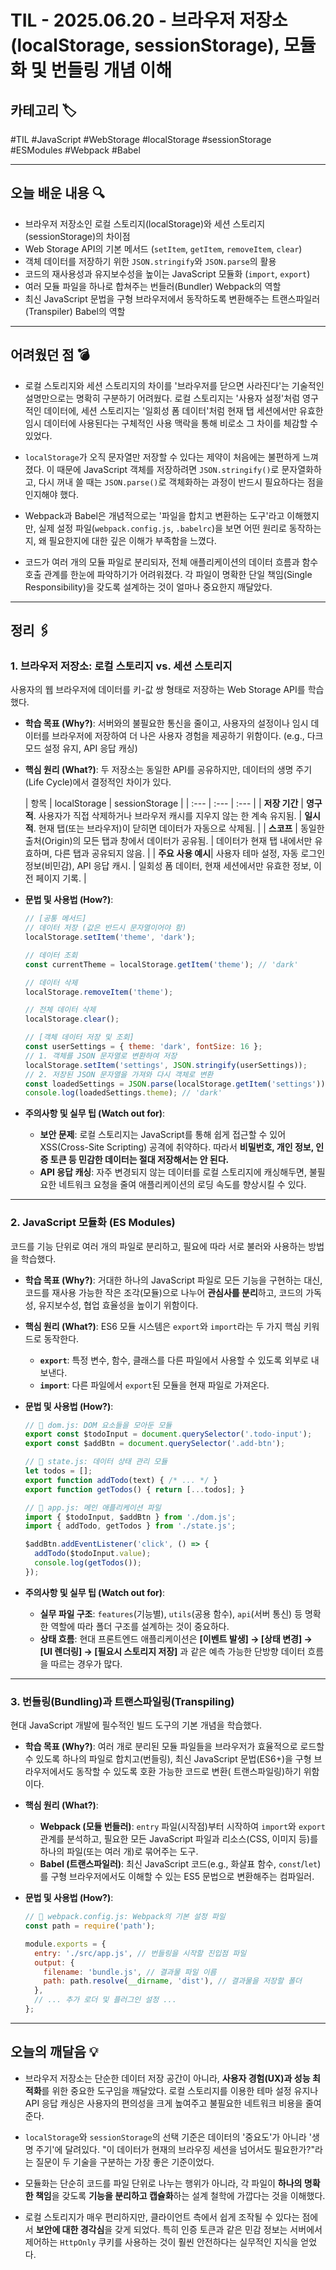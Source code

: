 # TIL - 2025.06.20 - 브라우저 저장소(localStorage, sessionStorage), 모듈화 및 번들링 개념 이해

## 카테고리 🏷️

#TIL #JavaScript #WebStorage #localStorage #sessionStorage #ESModules #Webpack #Babel

---

## 오늘 배운 내용 🔍

- 브라우저 저장소인 로컬 스토리지(localStorage)와 세션 스토리지(sessionStorage)의 차이점
- Web Storage API의 기본 메서드 (`setItem`, `getItem`, `removeItem`, `clear`)
- 객체 데이터를 저장하기 위한 `JSON.stringify`와 `JSON.parse`의 활용
- 코드의 재사용성과 유지보수성을 높이는 JavaScript 모듈화 (`import`, `export`)
- 여러 모듈 파일을 하나로 합쳐주는 번들러(Bundler) Webpack의 역할
- 최신 JavaScript 문법을 구형 브라우저에서 동작하도록 변환해주는 트랜스파일러(Transpiler) Babel의 역할

---

## 어려웠던 점 💣

* 로컬 스토리지와 세션 스토리지의 차이를 '브라우저를 닫으면 사라진다'는 기술적인 설명만으로는 명확히 구분하기 어려웠다. 로컬 스토리지는 '사용자 설정'처럼 영구적인 데이터에, 세션 스토리지는 '일회성 폼
  데이터'처럼 현재 탭 세션에서만 유효한 임시 데이터에 사용된다는 구체적인 사용 맥락을 통해 비로소 그 차이를 체감할 수 있었다.

* `localStorage`가 오직 문자열만 저장할 수 있다는 제약이 처음에는 불편하게 느껴졌다. 이 때문에 JavaScript 객체를 저장하려면 `JSON.stringify()`로 문자열화하고, 다시 꺼내 쓸
  때는 `JSON.parse()`로 객체화하는 과정이 반드시 필요하다는 점을 인지해야 했다.

* Webpack과 Babel은 개념적으로는 '파일을 합치고 변환하는 도구'라고 이해했지만, 실제 설정 파일(`webpack.config.js`, `.babelrc`)을 보면 어떤 원리로 동작하는지, 왜 필요한지에
  대한 깊은 이해가 부족함을 느꼈다.

* 코드가 여러 개의 모듈 파일로 분리되자, 전체 애플리케이션의 데이터 흐름과 함수 호출 관계를 한눈에 파악하기가 어려워졌다. 각 파일이 명확한 단일 책임(Single Responsibility)을 갖도록 설계하는
  것이 얼마나 중요한지 깨달았다.

---

## 정리 🖇️

### 1. 브라우저 저장소: 로컬 스토리지 vs. 세션 스토리지

사용자의 웹 브라우저에 데이터를 키-값 쌍 형태로 저장하는 Web Storage API를 학습했다.

* **학습 목표 (Why?)**:
  서버와의 불필요한 통신을 줄이고, 사용자의 설정이나 임시 데이터를 브라우저에 저장하여 더 나은 사용자 경험을 제공하기 위함이다. (e.g., 다크 모드 설정 유지, API 응답 캐싱)

* **핵심 원리 (What?)**:
  두 저장소는 동일한 API를 공유하지만, 데이터의 생명 주기(Life Cycle)에서 결정적인 차이가 있다.

  | 항목 | localStorage | sessionStorage |
      | :--- | :--- | :--- |
  | **저장 기간** | **영구적**. 사용자가 직접 삭제하거나 브라우저 캐시를 지우지 않는 한 계속 유지됨. | **일시적**. 현재 탭(또는 브라우저)이 닫히면 데이터가 자동으로 삭제됨. |
  | **스코프** | 동일한 출처(Origin)의 모든 탭과 창에서 데이터가 공유됨. | 데이터가 현재 탭 내에서만 유효하며, 다른 탭과 공유되지 않음. |
  | **주요 사용 예시**| 사용자 테마 설정, 자동 로그인 정보(비민감), API 응답 캐시. | 일회성 폼 데이터, 현재 세션에서만 유효한 정보, 이전 페이지 기록. |

* **문법 및 사용법 (How?)**:
  ```javascript
  // [공통 메서드]
  // 데이터 저장 (값은 반드시 문자열이어야 함)
  localStorage.setItem('theme', 'dark');

  // 데이터 조회
  const currentTheme = localStorage.getItem('theme'); // 'dark'

  // 데이터 삭제
  localStorage.removeItem('theme');

  // 전체 데이터 삭제
  localStorage.clear();

  // [객체 데이터 저장 및 조회]
  const userSettings = { theme: 'dark', fontSize: 16 };
  // 1. 객체를 JSON 문자열로 변환하여 저장
  localStorage.setItem('settings', JSON.stringify(userSettings));
  // 2. 저장된 JSON 문자열을 가져와 다시 객체로 변환
  const loadedSettings = JSON.parse(localStorage.getItem('settings'));
  console.log(loadedSettings.theme); // 'dark'
  ```

* **주의사항 및 실무 팁 (Watch out for)**:
    * **보안 문제**: 로컬 스토리지는 JavaScript를 통해 쉽게 접근할 수 있어 XSS(Cross-Site Scripting) 공격에 취약하다. 따라서 **비밀번호, 개인 정보, 인증 토큰 등 민감한
      데이터는 절대 저장해서는 안 된다.**
    * **API 응답 캐싱**: 자주 변경되지 않는 데이터를 로컬 스토리지에 캐싱해두면, 불필요한 네트워크 요청을 줄여 애플리케이션의 로딩 속도를 향상시킬 수 있다.

---

### 2. JavaScript 모듈화 (ES Modules)

코드를 기능 단위로 여러 개의 파일로 분리하고, 필요에 따라 서로 불러와 사용하는 방법을 학습했다.

* **학습 목표 (Why?)**:
  거대한 하나의 JavaScript 파일로 모든 기능을 구현하는 대신, 코드를 재사용 가능한 작은 조각(모듈)으로 나누어 **관심사를 분리**하고, 코드의 가독성, 유지보수성, 협업 효율성을 높이기 위함이다.

* **핵심 원리 (What?)**:
  ES6 모듈 시스템은 `export`와 `import`라는 두 가지 핵심 키워드로 동작한다.
    * **`export`**: 특정 변수, 함수, 클래스를 다른 파일에서 사용할 수 있도록 외부로 내보낸다.
    * **`import`**: 다른 파일에서 `export`된 모듈을 현재 파일로 가져온다.

* **문법 및 사용법 (How?)**:
  ```javascript
  // 📁 dom.js: DOM 요소들을 모아둔 모듈
  export const $todoInput = document.querySelector('.todo-input');
  export const $addBtn = document.querySelector('.add-btn');

  // 📁 state.js: 데이터 상태 관리 모듈
  let todos = [];
  export function addTodo(text) { /* ... */ }
  export function getTodos() { return [...todos]; }

  // 📁 app.js: 메인 애플리케이션 파일
  import { $todoInput, $addBtn } from './dom.js';
  import { addTodo, getTodos } from './state.js';

  $addBtn.addEventListener('click', () => {
    addTodo($todoInput.value);
    console.log(getTodos());
  });
  ```

* **주의사항 및 실무 팁 (Watch out for)**:
    * **실무 파일 구조**: `features`(기능별), `utils`(공용 함수), `api`(서버 통신) 등 명확한 역할에 따라 폴더 구조를 설계하는 것이 중요하다.
    * **상태 흐름**: 현대 프론트엔드 애플리케이션은 **[이벤트 발생] → [상태 변경] → [UI 렌더링] → [필요시 스토리지 저장]** 과 같은 예측 가능한 단방향 데이터 흐름을 따르는 경우가 많다.

---

### 3. 번들링(Bundling)과 트랜스파일링(Transpiling)

현대 JavaScript 개발에 필수적인 빌드 도구의 기본 개념을 학습했다.

* **학습 목표 (Why?)**:
  여러 개로 분리된 모듈 파일들을 브라우저가 효율적으로 로드할 수 있도록 하나의 파일로 합치고(번들링), 최신 JavaScript 문법(ES6+)을 구형 브라우저에서도 동작할 수 있도록 호환 가능한 코드로 변환(
  트랜스파일링)하기 위함이다.

* **핵심 원리 (What?)**:
    * **Webpack (모듈 번들러)**: `entry` 파일(시작점)부터 시작하여 `import`와 `export` 관계를 분석하고, 필요한 모든 JavaScript 파일과 리소스(CSS, 이미지 등)를
      하나의 파일(또는 여러 개)로 묶어주는 도구.
    * **Babel (트랜스파일러)**: 최신 JavaScript 코드(e.g., 화살표 함수, `const`/`let`)를 구형 브라우저에서도 이해할 수 있는 ES5 문법으로 변환해주는 컴파일러.

* **문법 및 사용법 (How?)**:
  ```javascript
  // 📁 webpack.config.js: Webpack의 기본 설정 파일
  const path = require('path');

  module.exports = {
    entry: './src/app.js', // 번들링을 시작할 진입점 파일
    output: {
      filename: 'bundle.js', // 결과물 파일 이름
      path: path.resolve(__dirname, 'dist'), // 결과물을 저장할 폴더
    },
    // ... 추가 로더 및 플러그인 설정 ...
  };
  ```

---

## 오늘의 깨달음 💡

* 브라우저 저장소는 단순한 데이터 저장 공간이 아니라, **사용자 경험(UX)과 성능 최적화**를 위한 중요한 도구임을 깨달았다. 로컬 스토리지를 이용한 테마 설정 유지나 API 응답 캐싱은 사용자의 편의성을 크게
  높여주고 불필요한 네트워크 비용을 줄여준다.

* `localStorage`와 `sessionStorage`의 선택 기준은 데이터의 '중요도'가 아니라 '생명 주기'에 달려있다. "이 데이터가 현재의 브라우징 세션을 넘어서도 필요한가?"라는 질문이 두 기술을
  구분하는 가장 좋은 기준이었다.

* 모듈화는 단순히 코드를 파일 단위로 나누는 행위가 아니라, 각 파일이 **하나의 명확한 책임**을 갖도록 **기능을 분리하고 캡슐화**하는 설계 철학에 가깝다는 것을 이해했다.

* 로컬 스토리지가 매우 편리하지만, 클라이언트 측에서 쉽게 조작될 수 있다는 점에서 **보안에 대한 경각심**을 갖게 되었다. 특히 인증 토큰과 같은 민감 정보는 서버에서 제어하는 `HttpOnly` 쿠키를
  사용하는 것이 훨씬 안전하다는 실무적인 지식을 얻었다.